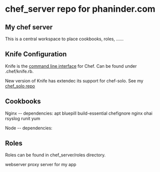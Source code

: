 chef_server repo for phaninder.com
===============

My chef server
-------------------
This is a central workspace to place cookbooks, roles, ......


Knife Configuration
-------------------
Knife is the [command line interface](http://docs.opscode.com/knife.html) for Chef. 
Can be found under .chef/knife.rb.

New version of Knife has extendec its support for chef-solo. See my [chef_solo repo](https://github.com/pasupulaphani/chef_server)

Cookbooks
---------
Nginx
    -- dependencies:
    apt  bluepill  build-essential  chefignore  nginx  ohai  rsyslog  runit  yum
    
Node
    -- dependencies:
    

Roles
-----
Roles can be found in chef_server/roles directory.

webserver
    proxy server for my app

